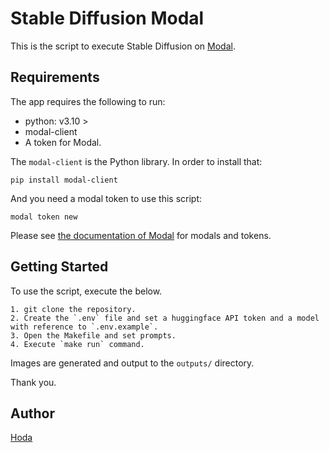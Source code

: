 # Stable Diffusion Modal

This is the script to execute Stable Diffusion on [Modal](https://modal.com/).

## Requirements

The app requires the following to run:

- python: v3.10 >
- modal-client
- A token for Modal.

The `modal-client` is the Python library. In order to install that:

```
pip install modal-client
```

And you need a modal token to use this script:

```
modal token new
```

Please see [the documentation of Modal](https://modal.com/docs/guide) for modals and tokens.

## Getting Started

To use the script, execute the below.

```
1. git clone the repository.
2. Create the `.env` file and set a huggingface API token and a model with reference to `.env.example`.
3. Open the Makefile and set prompts.
4. Execute `make run` command.
```

Images are generated and output to the `outputs/` directory.

Thank you.

## Author

[Hoda](https://hodalog.com)
